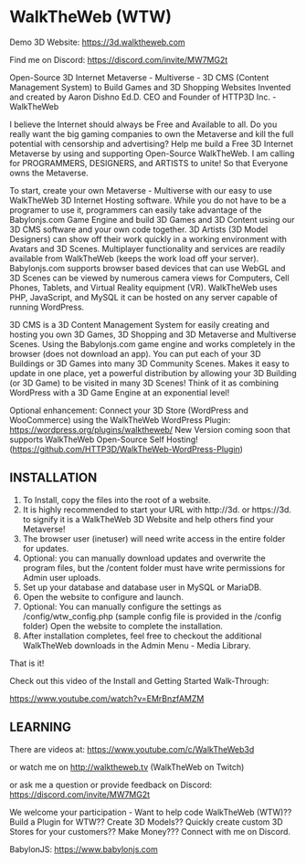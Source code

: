 # WalkTheWeb (WTW)
Demo 3D Website: https://3d.walktheweb.com

Find me on Discord: https://discord.com/invite/MW7MG2t

Open-Source 3D Internet Metaverse - Multiverse - 3D CMS (Content Management System) to Build Games and 3D Shopping Websites
Invented and created by Aaron Dishno Ed.D. CEO and Founder of HTTP3D Inc. - WalkTheWeb

I believe the Internet should always be Free and Available to all. Do you really want the big gaming companies to own the Metaverse and kill the full potential with censorship and advertising? Help me build a Free 3D Internet Metaverse by using and supporting Open-Source WalkTheWeb. I am calling for PROGRAMMERS, DESIGNERS, and ARTISTS to unite! So that Everyone owns the Metaverse.

To start, create your own Metaverse - Multiverse with our easy to use WalkTheWeb 3D Internet Hosting software. While you do not have to be a programer to use it, programmers can easily take advantage of the Babylonjs.com Game Engine and build 3D Games and 3D Content using our 3D CMS software and your own code together. 3D Artists (3D Model Designers) can show off their work quickly in a working environment with Avatars and 3D Scenes.  Multiplayer functionality and services are readily available from WalkTheWeb (keeps the work load off your server). Babylonjs.com supports browser based devices that can use WebGL and 3D Scenes can be viewed by numerous camera views for Computers, Cell Phones, Tablets, and Virtual Reality equipment (VR). WalkTheWeb uses PHP, JavaScript, and MySQL it can be hosted on any server capable of running WordPress.

3D CMS is a 3D Content Management System for easily creating and hosting you own 3D Games, 3D Shopping and 3D Metaverse and Multiverse Scenes. Using the Babylonjs.com game engine and works completely in the browser (does not download an app). You can put each of your 3D Buildings or 3D Games into many 3D Community Scenes. Makes it easy to update in one place, yet a powerful distribution by allowing your 3D Building (or 3D Game) to be visited in many 3D Scenes! Think of it as combining WordPress with a 3D Game Engine at an exponential level!

Optional enhancement: Connect your 3D Store (WordPress and WooCommerce) using the WalkTheWeb WordPress Plugin: https://wordpress.org/plugins/walktheweb/
New Version coming soon that supports WalkTheWeb Open-Source Self Hosting! (https://github.com/HTTP3D/WalkTheWeb-WordPress-Plugin)

INSTALLATION
---------------------------------------------------------------------------
1.  To Install, copy the files into the root of a website.
2.  It is highly recommended to start your URL with http://3d.  or   https://3d. to 
    signify it is a WalkTheWeb 3D Website and help others find your Metaverse!
3.  The browser user (inetuser) will need write access in the entire folder for updates.
4.  Optional: you can manually download updates and overwrite the program files, 
    but the /content folder must have write permissions for Admin user uploads.
5.  Set up your database and database user in MySQL or MariaDB.
6.  Open the website to configure and launch.
7.  Optional: You can manually configure the settings as /config/wtw_config.php
    (sample config file is provided in the /config folder)
    Open the website to complete the installation.
8.  After installation completes, feel free to checkout the additional WalkTheWeb downloads in the Admin Menu - Media Library.

That is it! 

Check out this video of the Install and Getting Started Walk-Through:

https://www.youtube.com/watch?v=EMrBnzfAMZM

LEARNING
---------------------------------------------------------------------------
There are videos at: https://www.youtube.com/c/WalkTheWeb3d

or watch me on http://walktheweb.tv     (WalkTheWeb on Twitch)

or ask me a question or provide feedback on Discord: https://discord.com/invite/MW7MG2t

We welcome your participation - Want to help code WalkTheWeb (WTW)?? Build a Plugin for WTW?? Create 3D Models?? Quickly create custom 3D Stores for your customers?? Make Money??? Connect with me on Discord.

BabylonJS: https://www.babylonjs.com
